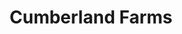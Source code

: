 ---
title: "Cumberland Farms"
url: /nashua/cumberland-farms-daniel-webster-highway/
shop: Lebensmittel
---